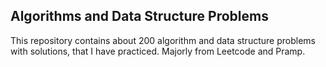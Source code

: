 ## Algorithms and Data Structure Problems

This repository contains about 200 algorithm and data structure problems with solutions, that I have practiced.
Majorly from Leetcode and Pramp.  
